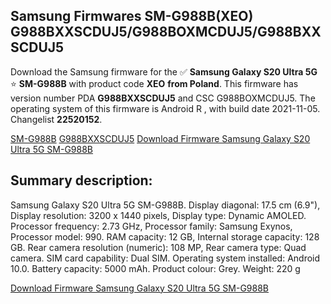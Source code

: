 <h2>Samsung Firmwares SM-G988B(XEO) G988BXXSCDUJ5/G988BOXMCDUJ5/G988BXXSCDUJ5</h2>
Download the Samsung firmware for the ✅ <strong>Samsung Galaxy S20 Ultra 5G </strong> ⭐ <strong>SM-G988B</strong> with product code <strong>XEO</strong> <strong> from Poland</strong>. This firmware has version number PDA <strong>G988BXXSCDUJ5</strong> and CSC G988BOXMCDUJ5. The operating system of this firmware is Android R , with build date 2021-11-05. Changelist <strong>22520152</strong>.


[SM-G988B](https://samfirm.shop/samsung/model/SM-G988B)
[G988BXXSCDUJ5](https://samfirm.shop/samsung/pda/G988BXXSCDUJ5)
[Download Firmware Samsung Galaxy S20 Ultra 5G SM-G988B](https://samfirm.shop/samsung/firmware/472163)
<h2>Summary description:</h2>
<p>Samsung Galaxy S20 Ultra 5G SM-G988B. Display diagonal: 17.5 cm (6.9"), Display resolution: 3200 x 1440 pixels, Display type: Dynamic AMOLED. Processor frequency: 2.73 GHz, Processor family: Samsung Exynos, Processor model: 990. RAM capacity: 12 GB, Internal storage capacity: 128 GB. Rear camera resolution (numeric): 108 MP, Rear camera type: Quad camera. SIM card capability: Dual SIM. Operating system installed: Android 10.0. Battery capacity: 5000 mAh. Product colour: Grey. Weight: 220 g</p>


[Download Firmware Samsung Galaxy S20 Ultra 5G SM-G988B](https://samfirm.shop/samsung/firmware/472163)
